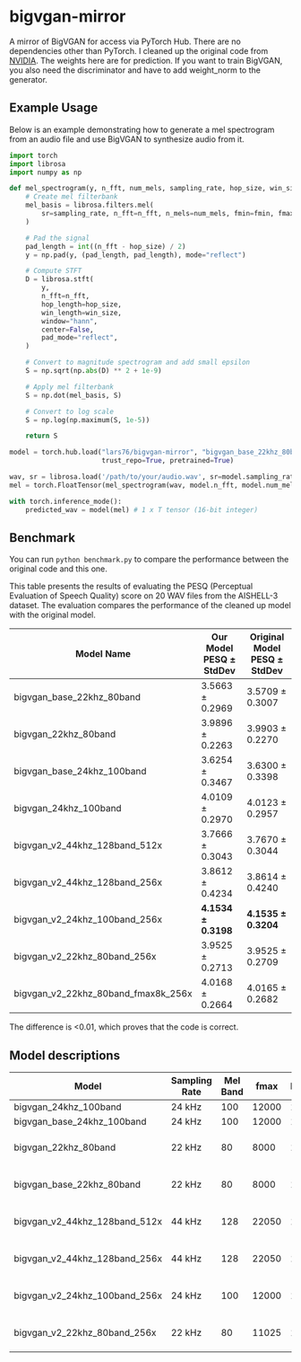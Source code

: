 # bigvgan-mirror

A mirror of BigVGAN for access via PyTorch Hub. There are no dependencies other than PyTorch. I cleaned up the original code from [NVIDIA](https://github.com/NVIDIA/BigVGAN.git). The weights here are for prediction. If you want to train BigVGAN, you also need the discriminator and have to add weight_norm to the generator.

## Example Usage

Below is an example demonstrating how to generate a mel spectrogram from an audio file and use BigVGAN to synthesize audio from it.

```python
import torch
import librosa
import numpy as np

def mel_spectrogram(y, n_fft, num_mels, sampling_rate, hop_size, win_size, fmin, fmax):
    # Create mel filterbank
    mel_basis = librosa.filters.mel(
        sr=sampling_rate, n_fft=n_fft, n_mels=num_mels, fmin=fmin, fmax=fmax
    )

    # Pad the signal
    pad_length = int((n_fft - hop_size) / 2)
    y = np.pad(y, (pad_length, pad_length), mode="reflect")

    # Compute STFT
    D = librosa.stft(
        y,
        n_fft=n_fft,
        hop_length=hop_size,
        win_length=win_size,
        window="hann",
        center=False,
        pad_mode="reflect",
    )

    # Convert to magnitude spectrogram and add small epsilon
    S = np.sqrt(np.abs(D) ** 2 + 1e-9)

    # Apply mel filterbank
    S = np.dot(mel_basis, S)

    # Convert to log scale
    S = np.log(np.maximum(S, 1e-5))

    return S

model = torch.hub.load("lars76/bigvgan-mirror", "bigvgan_base_22khz_80band",
                       trust_repo=True, pretrained=True)

wav, sr = librosa.load('/path/to/your/audio.wav', sr=model.sampling_rate, mono=True)
mel = torch.FloatTensor(mel_spectrogram(wav, model.n_fft, model.num_mels, model.sampling_rate, model.hop_size, model.win_size, model.fmin, model.fmax)).unsqueeze(0)

with torch.inference_mode():
    predicted_wav = model(mel) # 1 x T tensor (16-bit integer)
```

## Benchmark

You can run `python benchmark.py` to compare the performance between the original code and this one.

This table presents the results of evaluating the PESQ (Perceptual Evaluation of Speech Quality) score on 20 WAV files from the AISHELL-3 dataset. The evaluation compares the performance of the cleaned up model with the original model.

| Model Name                            | Our Model PESQ ± StdDev  | Original Model PESQ ± StdDev |
|---------------------------------------|--------------------------|------------------------------|
| bigvgan_base_22khz_80band             | 3.5663 ± 0.2969          | 3.5709 ± 0.3007              |
| bigvgan_22khz_80band                  | 3.9896 ± 0.2263          | 3.9903 ± 0.2270              |
| bigvgan_base_24khz_100band            | 3.6254 ± 0.3467          | 3.6300 ± 0.3398              |
| bigvgan_24khz_100band                 | 4.0109 ± 0.2970          | 4.0123 ± 0.2957              |
| bigvgan_v2_44khz_128band_512x         | 3.7666 ± 0.3043          | 3.7670 ± 0.3044              |
| bigvgan_v2_44khz_128band_256x         | 3.8612 ± 0.4234          | 3.8614 ± 0.4240              |
| bigvgan_v2_24khz_100band_256x         | **4.1534 ± 0.3198**      | **4.1535 ± 0.3204**          |
| bigvgan_v2_22khz_80band_256x          | 3.9525 ± 0.2713          | 3.9525 ± 0.2709              |
| bigvgan_v2_22khz_80band_fmax8k_256x   | 4.0168 ± 0.2664          | 4.0165 ± 0.2682              |

The difference is <0.01, which proves that the code is correct.

## Model descriptions

| Model                         | Sampling Rate | Mel Band | fmax  | Params | Dataset                       |
|-------------------------------|---------------|----------|-------|--------|-------------------------------|
| bigvgan_24khz_100band         | 24 kHz        | 100      | 12000 | 112M   | LibriTTS                      |
| bigvgan_base_24khz_100band    | 24 kHz        | 100      | 12000 | 14M    | LibriTTS                      |
| bigvgan_22khz_80band          | 22 kHz        | 80       | 8000  | 112M   | LibriTTS + VCTK + LJSpeech    |
| bigvgan_base_22khz_80band     | 22 kHz        | 80       | 8000  | 14M    | LibriTTS + VCTK + LJSpeech    |
| bigvgan_v2_44khz_128band_512x | 44 kHz        | 128      | 22050 | 122M   | Large-scale Compilation       |
| bigvgan_v2_44khz_128band_256x | 44 kHz        | 128      | 22050 | 112M   | Large-scale Compilation       |
| bigvgan_v2_24khz_100band_256x | 24 kHz        | 100      | 12000 | 112M   | Large-scale Compilation       |
| bigvgan_v2_22khz_80band_256x  | 22 kHz        | 80       | 11025 | 112M   | Large-scale Compilation       |
